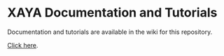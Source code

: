 # XAYA Documentation and Tutorials

Documentation and tutorials are available in the wiki for this repository.

[Click here](https://github.com/xaya/xaya_tutorials/wiki).